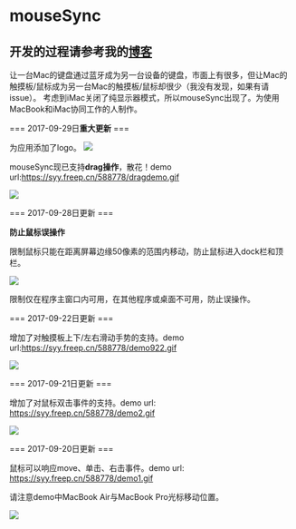 # mouseSync

## 开发的过程请参考我的[博客][1]

让一台Mac的键盘通过蓝牙成为另一台设备的键盘，市面上有很多，但让Mac的触摸板/鼠标成为另一台Mac的触摸板/鼠标却很少（我没有发现，如果有请issue）。
考虑到iMac关闭了纯显示器模式，所以mouseSync出现了。为使用MacBook和iMac协同工作的人制作。

=== 2017-09-29日**重大更新** ===

为应用添加了logo。
![](https://syy.freep.cn/588778/icons.png)

mouseSync现已支持**drag操作**，散花！demo url:https://syy.freep.cn/588778/dragdemo.gif

![](https://syy.freep.cn/588778/dragdemo.gif)


=== 2017-09-28日更新 ===

**防止鼠标误操作**

限制鼠标只能在距离屏幕边缘50像素的范围内移动，防止鼠标进入dock栏和顶栏。

![](https://syy.freep.cn/588778/border.png)

限制仅在程序主窗口内可用，在其他程序或桌面不可用，防止误操作。

=== 2017-09-22日更新 ===

增加了对触摸板上下/左右滑动手势的支持。demo url:https://syy.freep.cn/588778/demo922.gif

![][image-2]

=== 2017-09-21日更新 ===

增加了对鼠标双击事件的支持。demo url: https://syy.freep.cn/588778/demo2.gif

![][image-3]

=== 2017-09-20日更新 ===

鼠标可以响应move、单击、右击事件。demo url: https://syy.freep.cn/588778/demo1.gif

请注意demo中MacBook Air与MacBook Pro光标移动位置。

![][image-4]

[1]:	http://zhihaozhang.github.io/2017/09/23/%E8%AE%A9iMac%E4%B8%8EMacBook%E9%AB%98%E6%95%88%E5%8D%8F%E5%90%8C%E5%B7%A5%E4%BD%9C%E2%80%94%E2%80%94mouseSync%E5%BC%80%E5%8F%91%E5%BF%83%E5%BE%97/

[image-1]:	https://syy.freep.cn/588778/dragdemo.gif
[image-2]:	https://syy.freep.cn/588778/demo922.gif
[image-3]:	https://syy.freep.cn/588778/demo2.gif
[image-4]:	https://syy.freep.cn/588778/demo1.gif
